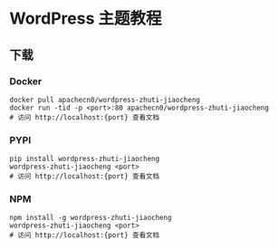 # WordPress 主题教程

## 下载

### Docker

```
docker pull apachecn0/wordpress-zhuti-jiaocheng
docker run -tid -p <port>:80 apachecn0/wordpress-zhuti-jiaocheng
# 访问 http://localhost:{port} 查看文档
```

### PYPI

```
pip install wordpress-zhuti-jiaocheng
wordpress-zhuti-jiaocheng <port>
# 访问 http://localhost:{port} 查看文档
```

### NPM

```
npm install -g wordpress-zhuti-jiaocheng
wordpress-zhuti-jiaocheng <port>
# 访问 http://localhost:{port} 查看文档
```